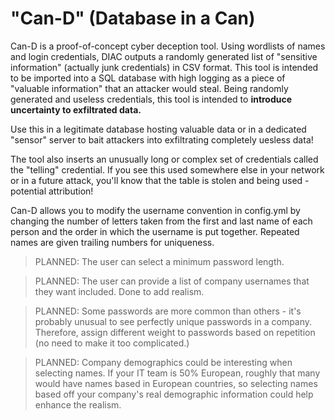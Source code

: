 # "Can-D" (Database in a Can)

Can-D is a proof-of-concept cyber deception tool. Using wordlists of names and login credentials, DIAC outputs a randomly generated list of "sensitive information" (actually junk credentials) in CSV format. This tool is intended to be imported into a SQL database with high logging as a piece of "valuable information" that an attacker would steal. Being randomly generated and useless credentials, this tool is intended to **introduce uncertainty to exfiltrated data.** 

Use this in a legitimate database hosting valuable data or in a dedicated "sensor" server to bait attackers into exfiltrating completely uesless data!

The tool also inserts an unusually long or complex set of credentials called the "telling" credential. If you see this used somewhere else in your network or in a future attack, you'll know that the table is stolen and being used - potential attribution!

Can-D allows you to modify the username convention in config.yml by changing the number of letters taken from the first and last name of each person and the order in which the username is put together. Repeated names are given trailing numbers for uniqueness.

>PLANNED: The user can select a minimum password length. 

>PLANNED: The user can provide a list of company usernames that they want included. Done to add realism.

>PLANNED: Some passwords are more common than others - it's probably unusual to see perfectly unique passwords in a company. Therefore, assign different weight to passwords based on repetition (no need to make it too complicated.)

>PLANNED: Company demographics could be interesting when selecting names. If your IT team is 50% European, roughly that many would have names based in European countries, so selecting names based off your company's real demographic information could help enhance the realism.
